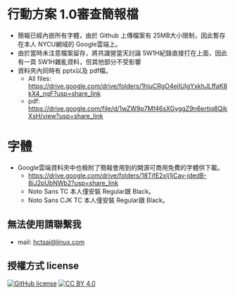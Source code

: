 # 行動方案 1.0審查簡報檔
- 簡報已經內嵌所有字體，由於 Github 上傳檔案有 25MB大小限制，因此暫存在本人 NYCU網域的 Google雲端上。
- 由於當時未注意檔案留存，將共識營當天討論 5W1H紀錄直接打在上面，因此有一頁 5W1H雜亂資料，但其他部分不受影響
- 資料夾內同時有 pptx以及 pdf檔。
  - All files: https://drive.google.com/drive/folders/1hiuCRgO4ejIUlgYxkhJLffaK8kX4_ngF?usp=share_link
  - pdf: https://drive.google.com/file/d/1wZW9p7Mf46sXGyggZ9n6ertiq8QjkXsH/view?usp=share_link
# 字體
- Google雲端資料夾中也檢附了簡報會用到的開源可商用免費的字體供下載。
  - https://drive.google.com/drive/folders/18TifE2xlj1jCav-jdedB-8iJ2pUbNWb2?usp=share_link
  - Noto Sans TC 本人僅安裝 Regular跟 Black。
  - Noto Sans CJK TC 本人僅安裝 Regular跟 Black。
## 無法使用請聯繫我
- mail: hctsai@linux.com
## 授權方式 license
[![GitHub license](https://img.shields.io/badge/license-MIT-blue.svg)](https://raw.githubusercontent.com/kkdai/youtube/master/LICENSE)
[![CC BY 4.0](https://img.shields.io/badge/License-CC%20BY%204.0-lightgrey.svg)](http://creativecommons.org/licenses/by/4.0/)
